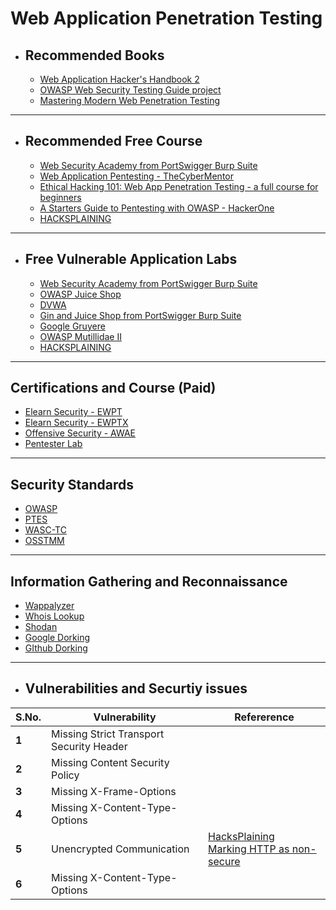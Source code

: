 # Web Application Penetration Testing
- ## Recommended Books
  - [Web Application Hacker's Handbook 2](https://github.com/0x000NULL/CSSR/blob/master/DOWNLOADED/OSCPRepo-master/PDFs%26Documents/Recommended%20Books/The%20Web%20Application%20Hackers%20Handbook%202nd%20Edition.pdf)
  - [OWASP Web Security Testing Guide project](https://github.com/OWASP/wstg/releases/download/v4.2/wstg-v4.2.pdf)
  - [Mastering Modern Web Penetration Testing](https://dl.hellodigi.ir/dl.hellodigi.ir/dl/book/Mastering%20Modern%20Web%20Penetration.pdf)

___

- ## Recommended Free Course
  - [Web Security Academy from PortSwigger Burp Suite](https://portswigger.net/web-security/dashboard)
  - [Web Application Pentesting - TheCyberMentor](https://www.youtube.com/playlist?list=PLLKT__MCUeixCoi2jtP2Jj8nZzM4MOzBL)
  - [Ethical Hacking 101: Web App Penetration Testing - a full course for beginners](https://www.youtube.com/watch?v=2_lswM1S264&t=34s)
  - [A Starters Guide to Pentesting with OWASP - HackerOne](https://www.youtube.com/watch?v=AO_sqXb-gKE)
  - [HACKSPLAINING](https://www.hacksplaining.com/)

___

- ## Free Vulnerable Application Labs
  - [Web Security Academy from PortSwigger Burp Suite](https://portswigger.net/web-security/dashboard)
  - [OWASP Juice Shop](https://github.com/juice-shop/juice-shop)
  - [DVWA](https://github.com/digininja/DVWA)
  - [Gin and Juice Shop from PortSwigger Burp Suite](https://ginandjuice.shop/)
  - [Google Gruyere](https://google-gruyere.appspot.com/)
  - [OWASP Mutillidae II](https://github.com/webpwnized/mutillidae)
  - [HACKSPLAINING](https://www.hacksplaining.com/)
  
___

## Certifications and Course (Paid)
  - [Elearn Security - EWPT](https://elearnsecurity.com/product/ewpt-certification/)
  - [Elearn Security - EWPTX](https://elearnsecurity.com/product/ewptxv2-certification/)
  - [Offensive Security - AWAE](https://www.offensive-security.com/awae-oswe/)
  - [Pentester Lab](https://pentesterlab.com/)
___

## Security Standards 
  - [OWASP](https://owasp.org/)
  - [PTES](http://www.pentest-standard.org/index.php/Main_Page)
  - [WASC-TC](http://projects.webappsec.org/w/page/13246978/Threat%20Classification)
  - [OSSTMM](https://www.isecom.org/OSSTMM.3.pdf)
  
___

## Information Gathering and Reconnaissance
  - [Wappalyzer](https://www.wappalyzer.com/)
  - [Whois Lookup](https://whois.domaintools.com/)
  - [Shodan](https://www.shodan.io/)
  - [Google Dorking](https://tryhackme.com/room/googledorking)
  - [GIthub Dorking](https://www.youtube.com/watch?v=l0YsEk_59fQ)
  
___

- ## Vulnerabilities and Securtiy issues

S.No. | Vulnerability | Refererence
--- | --- | ---
**1** | Missing Strict Transport Security Header |
**2** | Missing Content Security Policy |
**3** | Missing X-Frame-Options |
**4** | Missing X-Content-Type-Options |
**5** | Unencrypted Communication |[HacksPlaining](https://www.hacksplaining.com/exercises/unencrypted-communication)<br>[Marking HTTP as non-secure](https://www.chromium.org/Home/chromium-security/marking-http-as-non-secure/)
**6** | Missing X-Content-Type-Options |

 
